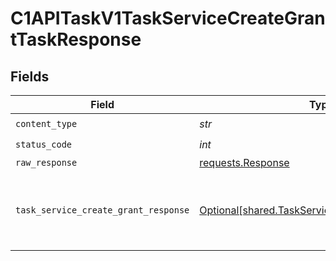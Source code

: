 # C1APITaskV1TaskServiceCreateGrantTaskResponse


## Fields

| Field                                                                                                                                    | Type                                                                                                                                     | Required                                                                                                                                 | Description                                                                                                                              |
| ---------------------------------------------------------------------------------------------------------------------------------------- | ---------------------------------------------------------------------------------------------------------------------------------------- | ---------------------------------------------------------------------------------------------------------------------------------------- | ---------------------------------------------------------------------------------------------------------------------------------------- |
| `content_type`                                                                                                                           | *str*                                                                                                                                    | :heavy_check_mark:                                                                                                                       | N/A                                                                                                                                      |
| `status_code`                                                                                                                            | *int*                                                                                                                                    | :heavy_check_mark:                                                                                                                       | N/A                                                                                                                                      |
| `raw_response`                                                                                                                           | [requests.Response](https://requests.readthedocs.io/en/latest/api/#requests.Response)                                                    | :heavy_minus_sign:                                                                                                                       | N/A                                                                                                                                      |
| `task_service_create_grant_response`                                                                                                     | [Optional[shared.TaskServiceCreateGrantResponse]](../../models/shared/taskservicecreategrantresponse.md)                                 | :heavy_minus_sign:                                                                                                                       | The TaskServiceCreateGrantResponse returns a task view which has a task including JSONPATHs to the expanded items in the expanded array. |